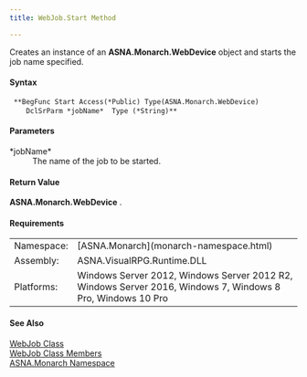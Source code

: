 ```yaml
---
title: WebJob.Start Method

---
```


Creates an instance of an **ASNA.Monarch.WebDevice** object and starts the job name specified.

#### Syntax
<pre class="prettyprint"><code class="avr"> **BegFunc Start Access(*Public) Type(ASNA.Monarch.WebDevice)
    DclSrParm *jobName*  Type (*String)** </code> </pre>

#### Parameters
<dl>
        <dt>
 *jobName* 
        </dt>
        <dd>The name of the job to be started.</dd>
</dl>

<!--mine -->

#### Return Value
**ASNA.Monarch.WebDevice** .
<!-- -->

#### Requirements
<table class="dttable" cellspacing="0" cellpadding="4" width="60%">
           <colgroup>
            <col width="15%" style="font-weight:bold" />
            <col width="85%" />
          </colgroup>
          <tr>
            <td>Namespace:</td>
            <td>[ASNA.Monarch](monarch-namespace.html)</td>
          </tr>
          <tr>
            <td>Assembly:</td>
            <td>ASNA.VisualRPG.Runtime.DLL</td>
          </tr>
         <tr>
            <td>Platforms:</td>
            <td> Windows Server 2012, Windows Server 2012 R2, Windows Server 2016,  Windows 7, Windows 8 Pro, Windows 10 Pro</td>
         </tr>
</table>

<!-- end -->

#### See Also
[WebJob Class](web-job-class.html) <br /> [WebJob Class Members](web-job-class-members.html) <br /> [ASNA.Monarch Namespace](monarch-namespace.html) 
